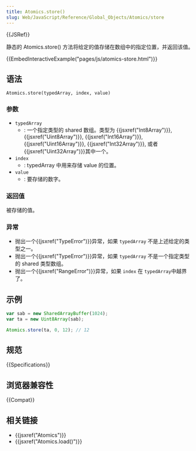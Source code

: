 ```yaml
---
title: Atomics.store()
slug: Web/JavaScript/Reference/Global_Objects/Atomics/store
---
```


{{JSRef}}

静态的 Atomics.store() 方法将给定的值存储在数组中的指定位置，并返回该值。

{{EmbedInteractiveExample("pages/js/atomics-store.html")}}

## 语法

```plain
Atomics.store(typedArray, index, value)
```

### 参数

- `typedArray`
  - : 一个指定类型的 shared 数组。类型为 {{jsxref("Int8Array")}}, {{jsxref("Uint8Array")}}, {{jsxref("Int16Array")}}, {{jsxref("Uint16Array")}}, {{jsxref("Int32Array")}}, 或者 {{jsxref("Uint32Array")}}其中一个。
- `index`
  - : typedArray 中用来存储 value 的位置。
- `value`
  - : 要存储的数字。

### 返回值

被存储的值。

### 异常

- 抛出一个{{jsxref("TypeError")}}异常，如果 `typedArray` 不是上述给定的类型之一。
- 抛出一个{{jsxref("TypeError")}}异常，如果 `typedArray` 不是一个指定类型的 shared 类型数组。
- 抛出一个{{jsxref("RangeError")}}异常，如果 `index` 在 `typedArray`中越界了。

## 示例

```js
var sab = new SharedArrayBuffer(1024);
var ta = new Uint8Array(sab);

Atomics.store(ta, 0, 12); // 12
```

## 规范

{{Specifications}}

## 浏览器兼容性

{{Compat}}

## 相关链接

- {{jsxref("Atomics")}}
- {{jsxref("Atomics.load()")}}
